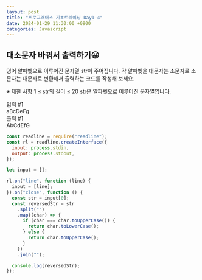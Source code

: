 ```yaml
---
layout: post
title: "프로그래머스 기초트레이닝 Day1-4"
date: 2024-01-29 11:30:00 +0900
categories: Javascript
---
```

## 대소문자 바꿔서 출력하기😀

영어 알파벳으로 이루어진 문자열 str이 주어집니다.
각 알파벳을 대문자는 소문자로 소문자는 대문자로 변환해서 출력하는 코드를 작성해 보세요.

※ 제한 사항
1 ≤ str의 길이 ≤ 20
str은 알파벳으로 이루어진 문자열입니다.

입력 #1<br>
aBcDeFg<br>
출력 #1<br>
AbCdEfG<br>

```javascript
const readline = require("readline");
const rl = readline.createInterface({
  input: process.stdin,
  output: process.stdout,
});

let input = [];

rl.on("line", function (line) {
  input = [line];
}).on("close", function () {
  const str = input[0];
  const reversedStr = str
    .split("")
    .map((char) => {
      if (char === char.toUpperCase()) {
        return char.toLowerCase();
      } else {
        return char.toUpperCase();
      }
    })
    .join("");

  console.log(reversedStr);
});
```
